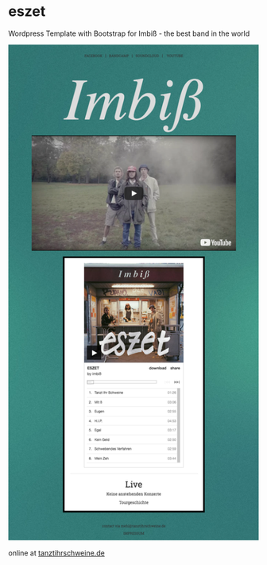 # eszet
Wordpress Template with Bootstrap for Imbiß - the best band in the world


![screenshot](https://github.com/IamMM/eszet/blob/master/screenshot.png "Screenshot")

online at [tanztihrschweine.de](http://tanztihrschweine.de/)
